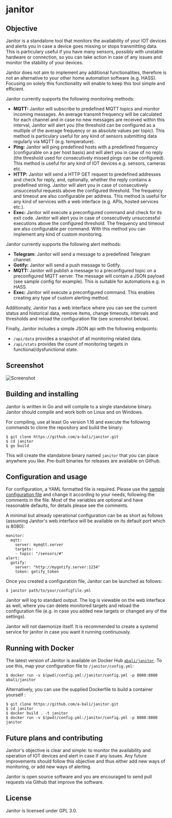 # janitor
## Objective
Janitor is a standalone tool that monitors the availability of your IOT devices and alerts you in case a device goes missing or stops transmitting data. This is particulary useful if you have many sensors, possibly with unstable hardware or connection, so you can take action in case of any issues and monitor the stability of your devices.

Janitor does not aim to implement any additional functionalities, therefore is not an alternative to your other home automation software (e.g. HASS). Focusing on solely this functionality will enable to keep this tool simple and efficient.

Janitor currently supports the following monitoring methods:
* **MQTT:** Janitor will subscribe to predefined MQTT topics and monitor incoming messages. An average transmit frequency will be calculated for each channel and in case no new messages are received within this interval, Janitor will alert you (the threshold can be configured as a multiple of the average frequency or as absolute values per topic). This method is particulary useful for any kind of sensors submitting data regularly via MQTT (e.g. temperature).
* **Ping:** Janitor will ping predefined hosts with a predefined frequency (configurable on a per host basis) and will alert you in case of no reply (the threshold used for consecutively missed pings can be configured). This method is useful for any kind of IOT devices e.g. sensors, cameras etc.
* **HTTP:** Janitor will send a HTTP GET request to predefined addresses and check for reply, and, optionally, whether the reply contains a predefined string. Janitor will alert you in case of consecutively unsuccessful requests above the configured threshold. The frequency and timeout are also configurable per address. This method is useful for any kind of services with a web interface (e.g. APIs, hosted services etc.).
* **Exec:** Janitor will execute a preconfigured command and check for its exit code. Janitor will alert you in case of consecutively unsuccessful executions above the configured threshold. The frequency and timeout are also configurable per command. With this method you can implement any kind of custom monitoring.

Janitor currently supports the following alert methods:
* **Telegram:** Janitor will send a message to a predefined Telegram channel.
* **Gotify:** Janitor will send a push message to Gotify.
* **MQTT:** Janitor will publish a message to a preconfigured topic on a preconfigured MQTT server. The message will contain a JSON payload (see sample config for example). This is suitable for automations e.g. in HASS.
* **Exec:** Janitor will execute a preconfigured command. This enables creating any type of custom alerting method.

Additionally, Janitor has a web interface where you can see the current status and historical data, remove items, change timeouts, intervals and thresholds and reload the configuration file (see screenshot below).

Finally, Janitor includes a simple JSON api with the following endpoints:
* `/api/data` provides a snapshot of all monitoring related data.
* `/api/stats` provides the count of monitoring targets in functional/dysfunctional state.

## Screenshot
![Screenshot](https://raw.githubusercontent.com/a-bali/janitor/master/docs/screenshot.png)

## Building and installing

Janitor is written in Go and will compile to a single standalone binary. Janitor should compile and work both on Linux and on Windows.

For compiling, use at least Go version 1.16 and execute the following commands to clone the repository and build the binary:

    $ git clone https://github.com/a-bali/janitor.git
    $ cd janitor
    $ go build

This will create the standalone binary named `janitor` that you can place anywhere you like. Pre-built binaries for releases
are available on Github.

## Configuration and usage

For configuration, a YAML formatted file is required. Please use the [sample configuration file](https://raw.githubusercontent.com/a-bali/janitor/master/config.yml) and change it according to your needs, following the comments in the file. Most of the variables are optional and have reasonable defaults, for details please see the comments.

A minimal but already operational configuration can be as short as follows (assuming Janitor's web interface will be available on its default port which is 8080):

    monitor:
      mqtt:
        server: mymqtt.server
        targets:
        - topic: "/sensors/#"
    alert:
      gotify:
        server: "http://mygotify.server:1234"
        token: gotify_token

Once you created a configuration file, Janitor can be launched as follows:

    $ janitor path/to/your/configfile.yml

Janitor will log to standard output. The log is viewable on the web interface as well, where you can delete monitored targets and reload the configuration file (e.g. in case you added new targets or changed any of the settings). 

Janitor will not daemonize itself. It is recommended to create a systemd service for janitor in case you want it running continuously.

## Running with Docker

The latest version of Janitor is available on Docker Hub [`abali/janitor`](https://hub.docker.com/repository/docker/abali/janitor). To use this, map your configuration file to `/janitor/config.yml`:

    $ docker run -v $(pwd)/config.yml:/janitor/config.yml -p 8080:8080 abali/janitor

Alternatively, you can use the supplied Dockerfile to build a container yourself :

    $ git clone https://github.com/a-bali/janitor.git
    $ cd janitor
    $ docker build . -t janitor
    $ docker run -v $(pwd)/config.yml:/janitor/config.yml -p 8080:8080 janitor

## Future plans and contributing

Janitor's objective is clear and simple: to monitor the availability and operation of IOT devices and alert in case if any issues. Any future improvements should follow this objective and thus either add new ways of monitoring, or add new ways of alerting.

Janitor is open source software and you are encouraged to send pull requests via Github that improve the software.

## License

Janitor is licensed under GPL 3.0.
